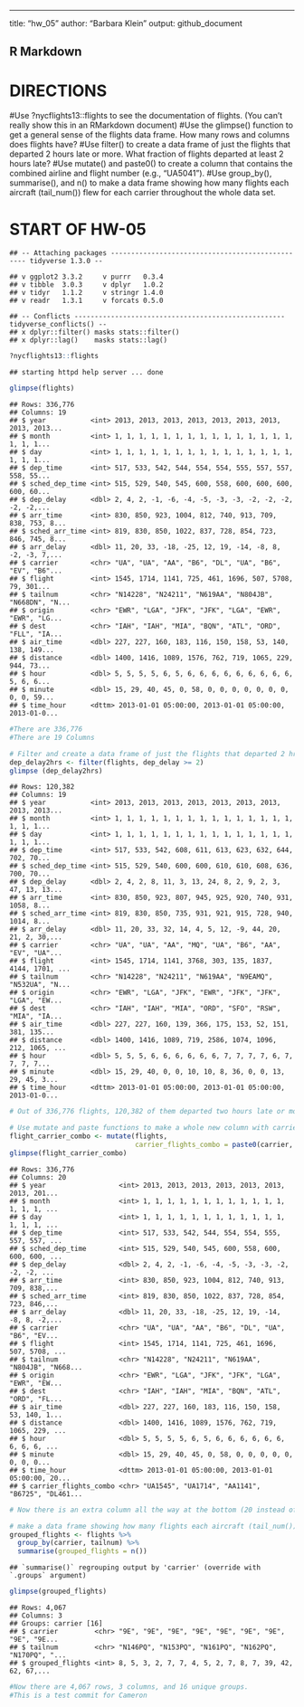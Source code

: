 
-----

title: “hw\_05” author: “Barbara Klein” output: github\_document

## R Markdown

# DIRECTIONS

\#Use ?nycflights13::flights to see the documentation of flights. (You
can’t really show this in an RMarkdown document) \#Use the glimpse()
function to get a general sense of the flights data frame. How many rows
and columns does flights have? \#Use filter() to create a data frame of
just the flights that departed 2 hours late or more. What fraction of
flights departed at least 2 hours late? \#Use mutate() and paste0() to
create a column that contains the combined airline and flight number
(e.g., “UA5041”). \#Use group\_by(), summarise(), and n() to make a data
frame showing how many flights each aircraft (tail\_num()) flew for each
carrier throughout the whole data set.

# START OF HW-05

    ## -- Attaching packages ------------------------------------------------- tidyverse 1.3.0 --

    ## v ggplot2 3.3.2     v purrr   0.3.4
    ## v tibble  3.0.3     v dplyr   1.0.2
    ## v tidyr   1.1.2     v stringr 1.4.0
    ## v readr   1.3.1     v forcats 0.5.0

    ## -- Conflicts ---------------------------------------------------- tidyverse_conflicts() --
    ## x dplyr::filter() masks stats::filter()
    ## x dplyr::lag()    masks stats::lag()

``` r
?nycflights13::flights
```

    ## starting httpd help server ... done

``` r
glimpse(flights)
```

    ## Rows: 336,776
    ## Columns: 19
    ## $ year           <int> 2013, 2013, 2013, 2013, 2013, 2013, 2013, 2013, 2013...
    ## $ month          <int> 1, 1, 1, 1, 1, 1, 1, 1, 1, 1, 1, 1, 1, 1, 1, 1, 1, 1...
    ## $ day            <int> 1, 1, 1, 1, 1, 1, 1, 1, 1, 1, 1, 1, 1, 1, 1, 1, 1, 1...
    ## $ dep_time       <int> 517, 533, 542, 544, 554, 554, 555, 557, 557, 558, 55...
    ## $ sched_dep_time <int> 515, 529, 540, 545, 600, 558, 600, 600, 600, 600, 60...
    ## $ dep_delay      <dbl> 2, 4, 2, -1, -6, -4, -5, -3, -3, -2, -2, -2, -2, -2,...
    ## $ arr_time       <int> 830, 850, 923, 1004, 812, 740, 913, 709, 838, 753, 8...
    ## $ sched_arr_time <int> 819, 830, 850, 1022, 837, 728, 854, 723, 846, 745, 8...
    ## $ arr_delay      <dbl> 11, 20, 33, -18, -25, 12, 19, -14, -8, 8, -2, -3, 7,...
    ## $ carrier        <chr> "UA", "UA", "AA", "B6", "DL", "UA", "B6", "EV", "B6"...
    ## $ flight         <int> 1545, 1714, 1141, 725, 461, 1696, 507, 5708, 79, 301...
    ## $ tailnum        <chr> "N14228", "N24211", "N619AA", "N804JB", "N668DN", "N...
    ## $ origin         <chr> "EWR", "LGA", "JFK", "JFK", "LGA", "EWR", "EWR", "LG...
    ## $ dest           <chr> "IAH", "IAH", "MIA", "BQN", "ATL", "ORD", "FLL", "IA...
    ## $ air_time       <dbl> 227, 227, 160, 183, 116, 150, 158, 53, 140, 138, 149...
    ## $ distance       <dbl> 1400, 1416, 1089, 1576, 762, 719, 1065, 229, 944, 73...
    ## $ hour           <dbl> 5, 5, 5, 5, 6, 5, 6, 6, 6, 6, 6, 6, 6, 6, 6, 5, 6, 6...
    ## $ minute         <dbl> 15, 29, 40, 45, 0, 58, 0, 0, 0, 0, 0, 0, 0, 0, 0, 59...
    ## $ time_hour      <dttm> 2013-01-01 05:00:00, 2013-01-01 05:00:00, 2013-01-0...

``` r
#There are 336,776 
#There are 19 Columns
```

``` r
# Filter and create a data frame of just the flights that departed 2 hrs late or more (this means 2 hours AND more than that, so >= 2)
dep_delay2hrs <- filter(flights, dep_delay >= 2)
glimpse (dep_delay2hrs)
```

    ## Rows: 120,382
    ## Columns: 19
    ## $ year           <int> 2013, 2013, 2013, 2013, 2013, 2013, 2013, 2013, 2013...
    ## $ month          <int> 1, 1, 1, 1, 1, 1, 1, 1, 1, 1, 1, 1, 1, 1, 1, 1, 1, 1...
    ## $ day            <int> 1, 1, 1, 1, 1, 1, 1, 1, 1, 1, 1, 1, 1, 1, 1, 1, 1, 1...
    ## $ dep_time       <int> 517, 533, 542, 608, 611, 613, 623, 632, 644, 702, 70...
    ## $ sched_dep_time <int> 515, 529, 540, 600, 600, 610, 610, 608, 636, 700, 70...
    ## $ dep_delay      <dbl> 2, 4, 2, 8, 11, 3, 13, 24, 8, 2, 9, 2, 3, 47, 13, 13...
    ## $ arr_time       <int> 830, 850, 923, 807, 945, 925, 920, 740, 931, 1058, 8...
    ## $ sched_arr_time <int> 819, 830, 850, 735, 931, 921, 915, 728, 940, 1014, 8...
    ## $ arr_delay      <dbl> 11, 20, 33, 32, 14, 4, 5, 12, -9, 44, 20, 21, 2, 30,...
    ## $ carrier        <chr> "UA", "UA", "AA", "MQ", "UA", "B6", "AA", "EV", "UA"...
    ## $ flight         <int> 1545, 1714, 1141, 3768, 303, 135, 1837, 4144, 1701, ...
    ## $ tailnum        <chr> "N14228", "N24211", "N619AA", "N9EAMQ", "N532UA", "N...
    ## $ origin         <chr> "EWR", "LGA", "JFK", "EWR", "JFK", "JFK", "LGA", "EW...
    ## $ dest           <chr> "IAH", "IAH", "MIA", "ORD", "SFO", "RSW", "MIA", "IA...
    ## $ air_time       <dbl> 227, 227, 160, 139, 366, 175, 153, 52, 151, 381, 135...
    ## $ distance       <dbl> 1400, 1416, 1089, 719, 2586, 1074, 1096, 212, 1065, ...
    ## $ hour           <dbl> 5, 5, 5, 6, 6, 6, 6, 6, 6, 7, 7, 7, 7, 6, 7, 7, 7, 7...
    ## $ minute         <dbl> 15, 29, 40, 0, 0, 10, 10, 8, 36, 0, 0, 13, 29, 45, 3...
    ## $ time_hour      <dttm> 2013-01-01 05:00:00, 2013-01-01 05:00:00, 2013-01-0...

``` r
# Out of 336,776 flights, 120,382 of them departed two hours late or more (so ~35% of flights).
```

``` r
# Use mutate and paste functions to make a whole new column with carrier and flight number combined.
flight_carrier_combo <- mutate(flights, 
                               carrier_flights_combo = paste0(carrier, flight))
glimpse(flight_carrier_combo)
```

    ## Rows: 336,776
    ## Columns: 20
    ## $ year                  <int> 2013, 2013, 2013, 2013, 2013, 2013, 2013, 201...
    ## $ month                 <int> 1, 1, 1, 1, 1, 1, 1, 1, 1, 1, 1, 1, 1, 1, 1, ...
    ## $ day                   <int> 1, 1, 1, 1, 1, 1, 1, 1, 1, 1, 1, 1, 1, 1, 1, ...
    ## $ dep_time              <int> 517, 533, 542, 544, 554, 554, 555, 557, 557, ...
    ## $ sched_dep_time        <int> 515, 529, 540, 545, 600, 558, 600, 600, 600, ...
    ## $ dep_delay             <dbl> 2, 4, 2, -1, -6, -4, -5, -3, -3, -2, -2, -2, ...
    ## $ arr_time              <int> 830, 850, 923, 1004, 812, 740, 913, 709, 838,...
    ## $ sched_arr_time        <int> 819, 830, 850, 1022, 837, 728, 854, 723, 846,...
    ## $ arr_delay             <dbl> 11, 20, 33, -18, -25, 12, 19, -14, -8, 8, -2,...
    ## $ carrier               <chr> "UA", "UA", "AA", "B6", "DL", "UA", "B6", "EV...
    ## $ flight                <int> 1545, 1714, 1141, 725, 461, 1696, 507, 5708, ...
    ## $ tailnum               <chr> "N14228", "N24211", "N619AA", "N804JB", "N668...
    ## $ origin                <chr> "EWR", "LGA", "JFK", "JFK", "LGA", "EWR", "EW...
    ## $ dest                  <chr> "IAH", "IAH", "MIA", "BQN", "ATL", "ORD", "FL...
    ## $ air_time              <dbl> 227, 227, 160, 183, 116, 150, 158, 53, 140, 1...
    ## $ distance              <dbl> 1400, 1416, 1089, 1576, 762, 719, 1065, 229, ...
    ## $ hour                  <dbl> 5, 5, 5, 5, 6, 5, 6, 6, 6, 6, 6, 6, 6, 6, 6, ...
    ## $ minute                <dbl> 15, 29, 40, 45, 0, 58, 0, 0, 0, 0, 0, 0, 0, 0...
    ## $ time_hour             <dttm> 2013-01-01 05:00:00, 2013-01-01 05:00:00, 20...
    ## $ carrier_flights_combo <chr> "UA1545", "UA1714", "AA1141", "B6725", "DL461...

``` r
# Now there is an extra column all the way at the bottom (20 instead of 19).
```

``` r
# make a data frame showing how many flights each aircraft (tail_num()) flew for each carrier using the group_by(), summarise(), and n() functions. 
grouped_flights <- flights %>%
  group_by(carrier, tailnum) %>%
  summarise(grouped_flights = n()) 
```

    ## `summarise()` regrouping output by 'carrier' (override with `.groups` argument)

``` r
glimpse(grouped_flights)  
```

    ## Rows: 4,067
    ## Columns: 3
    ## Groups: carrier [16]
    ## $ carrier         <chr> "9E", "9E", "9E", "9E", "9E", "9E", "9E", "9E", "9E...
    ## $ tailnum         <chr> "N146PQ", "N153PQ", "N161PQ", "N162PQ", "N170PQ", "...
    ## $ grouped_flights <int> 8, 5, 3, 2, 7, 7, 4, 5, 2, 7, 8, 7, 39, 42, 62, 67,...

``` r
#Now there are 4,067 rows, 3 columns, and 16 unique groups. 
#This is a test commit for Cameron          
```
